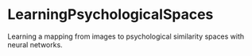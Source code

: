 # LearningPsychologicalSpaces
Learning a mapping from images to psychological similarity spaces with neural networks.
